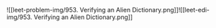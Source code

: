 ![[leet-problem-img/953. Verifying an Alien Dictionary.png]]![[leet-edi-img/953. Verifying an Alien Dictionary.png]]